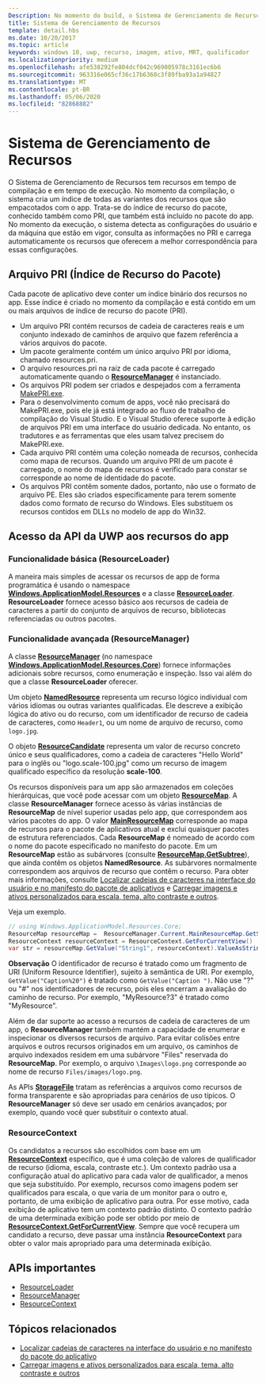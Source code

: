 ```yaml
---
Description: No momento do build, o Sistema de Gerenciamento de Recursos cria um índice de todas as variantes dos recursos que são empacotados com o aplicativo. Em tempo de execução, o sistema detecta as configurações do usuário e do computador que estão em vigor e carrega os recursos que representam a melhor correspondência para essas configurações.
title: Sistema de Gerenciamento de Recursos
template: detail.hbs
ms.date: 10/20/2017
ms.topic: article
keywords: windows 10, uwp, recurso, imagem, ativo, MRT, qualificador
ms.localizationpriority: medium
ms.openlocfilehash: afe538292fe804dcf042c969005978c3161ec6b6
ms.sourcegitcommit: 963316e065cf36c17b6360c3f89fba93a1a94827
ms.translationtype: MT
ms.contentlocale: pt-BR
ms.lasthandoff: 05/06/2020
ms.locfileid: "82868882"
---
```

# <a name="resource-management-system"></a>Sistema de Gerenciamento de Recursos
O Sistema de Gerenciamento de Recursos tem recursos em tempo de compilação e em tempo de execução. No momento da compilação, o sistema cria um índice de todas as variantes dos recursos que são empacotados com o app. Trata-se do índice de recurso do pacote, conhecido também como PRI, que também está incluído no pacote do app. No momento da execução, o sistema detecta as configurações do usuário e da máquina que estão em vigor, consulta as informações no PRI e carrega automaticamente os recursos que oferecem a melhor correspondência para essas configurações.

## <a name="package-resource-index-pri-file"></a>Arquivo PRI (Índice de Recurso do Pacote)
Cada pacote de aplicativo deve conter um índice binário dos recursos no app. Esse índice é criado no momento da compilação e está contido em um ou mais arquivos de índice de recurso do pacote (PRI).

- Um arquivo PRI contém recursos de cadeia de caracteres reais e um conjunto indexado de caminhos de arquivo que fazem referência a vários arquivos do pacote.
- Um pacote geralmente contém um único arquivo PRI por idioma, chamado resources.pri.
- O arquivo resources.pri na raiz de cada pacote é carregado automaticamente quando o [**ResourceManager**](/uwp/api/windows.applicationmodel.resources.core.resourcemanager?branch=live) é instanciado.
- Os arquivos PRI podem ser criados e despejados com a ferramenta [MakePRI.exe](compile-resources-manually-with-makepri.md).
- Para o desenvolvimento comum de apps, você não precisará do MakePRI.exe, pois ele já está integrado ao fluxo de trabalho de compilação do Visual Studio. E o Visual Studio oferece suporte à edição de arquivos PRI em uma interface do usuário dedicada. No entanto, os tradutores e as ferramentas que eles usam talvez precisem do MakePRI.exe.
- Cada arquivo PRI contém uma coleção nomeada de recursos, conhecida como mapa de recursos. Quando um arquivo PRI de um pacote é carregado, o nome do mapa de recursos é verificado para constar se corresponde ao nome de identidade do pacote.
- Os arquivos PRI contêm somente dados, portanto, não use o formato de arquivo PE. Eles são criados especificamente para terem somente dados como formato de recurso do Windows. Eles substituem os recursos contidos em DLLs no modelo de app do Win32.

## <a name="uwp-api-access-to-app-resources"></a>Acesso da API da UWP aos recursos do app

### <a name="basic-functionality-resourceloader"></a>Funcionalidade básica (ResourceLoader)
A maneira mais simples de acessar os recursos de app de forma programática é usando o namespace [**Windows.ApplicationModel.Resources**](/uwp/api/windows.applicationmodel.resources?branch=live) e a classe [**ResourceLoader**](/uwp/api/windows.applicationmodel.resources.resourceloader?branch=live). **ResourceLoader** fornece acesso básico aos recursos de cadeia de caracteres a partir do conjunto de arquivos de recurso, bibliotecas referenciadas ou outros pacotes.

### <a name="advanced-functionality-resourcemanager"></a>Funcionalidade avançada (ResourceManager)
A classe [**ResourceManager**](/uwp/api/windows.applicationmodel.resources.core.resourcemanager?branch=live) (no namespace [**Windows.ApplicationModel.Resources.Core**](/uwp/api/windows.applicationmodel.resources.core?branch=live)) fornece informações adicionais sobre recursos, como enumeração e inspeção. Isso vai além do que a classe **ResourceLoader** oferecer.

Um objeto [**NamedResource**](/uwp/api/windows.applicationmodel.resources.core.namedresource?branch=live) representa um recurso lógico individual com vários idiomas ou outras variantes qualificadas. Ele descreve a exibição lógica do ativo ou do recurso, com um identificador de recurso de cadeia de caracteres, como `Header1`, ou um nome de arquivo de recurso, como `logo.jpg`.

O objeto [**ResourceCandidate**](/uwp/api/windows.applicationmodel.resources.core.resourcecandidate?branch=live) representa um valor de recurso concreto único e seus qualificadores, como a cadeia de caracteres "Hello World" para o inglês ou "logo.scale-100.jpg" como um recurso de imagem qualificado específico da resolução **scale-100**.

Os recursos disponíveis para um app são armazenados em coleções hierárquicas, que você pode acessar com um objeto [**ResourceMap**](/uwp/api/windows.applicationmodel.resources.core.resourcemap?branch=live). A classe **ResourceManager** fornece acesso às várias instâncias de **ResourceMap** de nível superior usadas pelo app, que correspondem aos vários pacotes do app. O valor [**MainResourceMap**](/uwp/api/windows.applicationmodel.resources.core.resourcemanager.MainResourceMap) corresponde ao mapa de recursos para o pacote de aplicativos atual e exclui quaisquer pacotes de estrutura referenciados. Cada **ResourceMap** é nomeado de acordo com o nome do pacote especificado no manifesto do pacote. Em um **ResourceMap** estão as subárvores (consulte [**ResourceMap.GetSubtree**](/uwp/api/windows.applicationmodel.resources.core.resourcemap.getsubtree?branch=live)), que ainda contêm os objetos **NamedResource**. As subárvores normalmente correspondem aos arquivos de recurso que contêm o recurso. Para obter mais informações, consulte [Localizar cadeias de caracteres na interface do usuário e no manifesto do pacote de aplicativos](localize-strings-ui-manifest.md) e [Carregar imagens e ativos personalizados para escala, tema, alto contraste e outros](images-tailored-for-scale-theme-contrast.md).

Veja um exemplo.

```csharp
// using Windows.ApplicationModel.Resources.Core;
ResourceMap resourceMap =  ResourceManager.Current.MainResourceMap.GetSubtree("Resources");
ResourceContext resourceContext = ResourceContext.GetForCurrentView()
var str = resourceMap.GetValue("String1", resourceContext).ValueAsString;
```

**Observação** O identificador de recurso é tratado como um fragmento de URI (Uniform Resource Identifier), sujeito à semântica de URI. Por exemplo, `GetValue("Caption%20")` é tratado como `GetValue("Caption ")`. Não use "?" ou "#" nos identificadores de recurso, pois eles encerram a avaliação do caminho de recurso. Por exemplo, "MyResource?3" é tratado como "MyResource".

Além de dar suporte ao acesso a recursos de cadeia de caracteres de um app, o **ResourceManager** também mantém a capacidade de enumerar e inspecionar os diversos recursos de arquivo. Para evitar colisões entre arquivos e outros recursos originados em um arquivo, os caminhos de arquivo indexados residem em uma subárvore "Files" reservada do **ResourceMap**. Por exemplo, o arquivo `\Images\logo.png` corresponde ao nome de recurso `Files/images/logo.png`.

As APIs [**StorageFile**](/uwp/api/Windows.Storage.StorageFile?branch=live) tratam as referências a arquivos como recursos de forma transparente e são apropriadas para cenários de uso típicos. O **ResourceManager** só deve ser usado em cenários avançados; por exemplo, quando você quer substituir o contexto atual.

### <a name="resourcecontext"></a>ResourceContext
Os candidatos a recursos são escolhidos com base em um [**ResourceContext**](/uwp/api/Windows.ApplicationModel.Resources.Core.ResourceContext?branch=live) específico, que é uma coleção de valores de qualificador de recurso (idioma, escala, contraste etc.). Um contexto padrão usa a configuração atual do aplicativo para cada valor de qualificador, a menos que seja substituído. Por exemplo, recursos como imagens podem ser qualificados para escala, o que varia de um monitor para o outro e, portanto, de uma exibição de aplicativo para outra. Por esse motivo, cada exibição de aplicativo tem um contexto padrão distinto. O contexto padrão de uma determinada exibição pode ser obtido por meio de [**ResourceContext.GetForCurrentView**](/uwp/api/windows.applicationmodel.resources.core.resourcecontext.GetForCurrentView). Sempre que você recupera um candidato a recurso, deve passar uma instância **ResourceContext** para obter o valor mais apropriado para uma determinada exibição.

## <a name="important-apis"></a>APIs importantes
* [ResourceLoader](/uwp/api/windows.applicationmodel.resources.resourceloader?branch=live)
* [ResourceManager](/uwp/api/windows.applicationmodel.resources.core.resourcemanager?branch=live)
* [ResourceContext](/uwp/api/windows.applicationmodel.resources.core.resourcecontext?branch=live)

## <a name="related-topics"></a>Tópicos relacionados
* [Localizar cadeias de caracteres na interface do usuário e no manifesto do pacote do aplicativo](localize-strings-ui-manifest.md)
* [Carregar imagens e ativos personalizados para escala, tema, alto contraste e outros](images-tailored-for-scale-theme-contrast.md)
